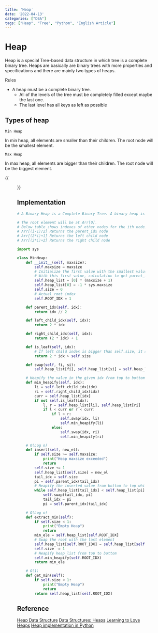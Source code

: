 ```yaml
---
title: 'Heap'
date: '2022-04-13'
categories: ["DSA"]
tags: ["Heap", "Tree", "Python", "English Article"]
---
```


# Heap

Heap is a special Tree-based data structure in which tree is a complete binary tree.
Heaps are basically are binary trees with more properties and specifications and there are mainly two types of heaps.

Rules

- A heap must be a complete binary tree.
  - All of the levels of the tree must be completely filled except maybe the last one.
  - The last level has all keys as left as possible

## Types of heap

`Min Heap`

In min heap, all elements are smaller than their children. The root node will be the smallest element.

`Max Heap`

In max heap, all elements are bigger than their children. The root node will be the biggest element.

{{<figure src="./minmax_heap.png" alt="Query Suggestion" width="100%">}}

## Implementation

```python
# A Binary Heap is a Complete Binary Tree. A binary heap is typically represented as array. The representation is done as:

# The root element will be at Arr[0].
# Below table shows indexes of other nodes for the ith node, i.e., Arr[i]:
# Arr[(i-1)/2] Returns the parent_idx node
# Arr[(2*i)+1] Returns the left child node
# Arr[(2*i)+2] Returns the right child node

import sys

class MinHeap:
    def __init__(self, maxsize):
        self.maxsize = maxsize
        # Initialize the first value with the smallest value
        # With this first value, calculation to get parent_idx and children gets a little simpler
        self.heap_list = [0] * (maxsize + 1)
        self.heap_list[0] = -1 * sys.maxsize
        self.size = 0
        # Actual root index
        self.ROOT_IDX = 1

    def parent_idx(self, idx):
        return idx // 2

    def left_child_idx(self, idx):
        return 2 * idx

    def right_child_idx(self, idx):
        return (2 * idx) + 1

    def is_leaf(self, idx):
        # If left child index is bigger than self.size, it means there is no child as this is a complete binary tree
        return 2 * idx > self.size

    def swap(self, fi, si):
        self.heap_list[fi], self.heap_list[si] = self.heap_list[si], self.heap_list[fi]

    # Heapify the value in the given idx from top to bottom
    def min_heapify(self, idx):
        li = self.left_child_idx(idx)
        ri = self.right_child_idx(idx)
        curr = self.heap_list[idx]
        if not self.is_leaf(idx):
            l, r = self.heap_list[li], self.heap_list[ri]
            if l < curr or r < curr:
                if l < r:
                    self.swap(idx, li)
                    self.min_heapify(li)
                else:
                    self.swap(idx, ri)
                    self.min_heapify(ri)

 	# O(Log n)
    def insert(self, new_el):
        if self.size >= self.maxsize:
            print("Heap maxsize exceeded")
            return
        self.size += 1
        self.heap_list[self.size] = new_el
        tail_idx = self.size
        pi = self.parent_idx(tail_idx)
        # Heapify the inserted value from bottom to top while it's bigger than the parent
        while self.heap_list[tail_idx] < self.heap_list[pi]:
            self.swap(tail_idx, pi)
            tail_idx = pi
            pi = self.parent_idx(tail_idx)

	# O(Log n)
    def extract_min(self):
        if self.size < 1:
            print("Empty Heap")
            return
        min_ele = self.heap_list[self.ROOT_IDX]
        # Swap the root with the last element
        self.heap_list[self.ROOT_IDX] = self.heap_list[self.size]
        self.size -= 1
		# Heapify heap_list from top to bottom
        self.min_heapify(self.ROOT_IDX)
        return min_ele

	# O(1)
	def get_min(self):
        if self.size < 1:
            print("Empty Heap")
            return
        return self.heap_list[self.ROOT_IDX]
```

## Reference

[Heap Data Structure](https://www.geeksforgeeks.org/heap-data-structure/)
[Data Structures: Heaps](<https://www.youtube.com/watch?v=t0Cq6tVNRBA>)
[Learning to Love Heaps](https://medium.com/basecs/learning-to-love-heaps-cef2b273a238)
[Heap implementation in Python](https://www.educative.io/edpresso/heap-implementation-in-python)
